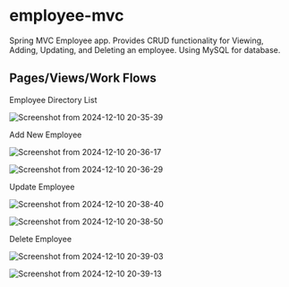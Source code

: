 # employee-mvc
Spring MVC Employee app. Provides CRUD functionality for Viewing, Adding, Updating, and Deleting an employee. Using MySQL for database.

## Pages/Views/Work Flows

Employee Directory List

![Screenshot from 2024-12-10 20-35-39](https://github.com/user-attachments/assets/bf9fb909-13ec-4000-beb7-e29de66b9691)

Add New Employee

![Screenshot from 2024-12-10 20-36-17](https://github.com/user-attachments/assets/46dff677-0ab2-4205-8ded-9d21f8019876)

![Screenshot from 2024-12-10 20-36-29](https://github.com/user-attachments/assets/580e69dc-6d2b-4412-9af3-3ede06c498bd)


Update Employee

![Screenshot from 2024-12-10 20-38-40](https://github.com/user-attachments/assets/fa0ed648-bca1-4728-b4c2-3b3f705e06cf)

![Screenshot from 2024-12-10 20-38-50](https://github.com/user-attachments/assets/e81a44cf-3f8c-4d74-b3d3-8a2b71e68e97)

Delete Employee

![Screenshot from 2024-12-10 20-39-03](https://github.com/user-attachments/assets/736ffb0e-dc32-4b22-892e-0faba386ca7b)

![Screenshot from 2024-12-10 20-39-13](https://github.com/user-attachments/assets/e6fa111c-7a4d-4d06-9364-5cda870993cc)
